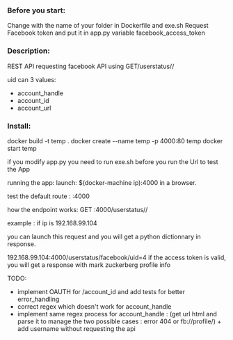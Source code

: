 ### Before you start:
Change <DIRNAME> with the name of your folder in Dockerfile and exe.sh
Request Facebook token and put it in app.py variable facebook_access_token

### Description:

REST API requesting facebook API using GET/userstatus/<hostingparty>/<uid>

uid can 3 values:
- account_handle
- account_id
- account_url

### Install:

docker build -t temp .
docker create --name temp -p 4000:80 temp
docker start temp

if you modify app.py you need to run exe.sh before you run the Url to test the App

running the app:
launch:
$(docker-machine ip):4000
in a browser.

test the default route :
<ip>:4000

how the endpoint works:
GET <ip>:4000/userstatus/<hostingparty>/<uid>


example :
if ip is 192.168.99.104

you can launch this request and you will get a python dictionnary in response.

192.168.99.104:4000/userstatus/facebook/uid=4
if the access token is valid, you will get a response with mark zuckerberg profile info

TODO:
- implement OAUTH for /account_id and add tests for better error_handling
- correct regex which doesn't work for account_handle
- implement same regex process for account_handle : (get url html and parse it to manage the two possible cases : error 404 or fb://profile/<id>) + add username without requesting the api
